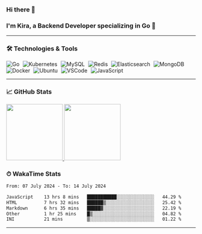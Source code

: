 ### Hi there 👋

### I'm Kira, a Backend Developer specializing in Go 🚀

---

### 🛠 Technologies & Tools

<div>
  <img src="https://img.shields.io/badge/-Go-00ADD8?style=flat&logo=go&logoColor=white" alt="Go" style="margin-right: 5px;" />
  <img src="https://img.shields.io/badge/-Kubernetes-326CE5?style=flat&logo=kubernetes&logoColor=white" alt="Kubernetes" style="margin-right: 5px;" />
  <img src="https://img.shields.io/badge/-MySQL-4479A1?style=flat&logo=mysql&logoColor=white" alt="MySQL" style="margin-right: 5px;" />
  <img src="https://img.shields.io/badge/-Redis-DC382D?style=flat&logo=redis&logoColor=white" alt="Redis" style="margin-right: 5px;" />
  <img src="https://img.shields.io/badge/-Elasticsearch-005571?style=flat&logo=elasticsearch&logoColor=white" alt="Elasticsearch" style="margin-right: 5px;" />
  <img src="https://img.shields.io/badge/-MongoDB-47A248?style=flat&logo=mongodb&logoColor=white" alt="MongoDB" style="margin-right: 5px;" />
  <img src="https://img.shields.io/badge/-Docker-2496ED?style=flat&logo=docker&logoColor=white" alt="Docker" style="margin-right: 5px;" />
  <img src="https://img.shields.io/badge/-Ubuntu-E95420?style=flat&logo=ubuntu&logoColor=white" alt="Ubuntu" style="margin-right: 5px;" />
  <img src="https://img.shields.io/badge/-VSCode-007ACC?style=flat&logo=visual-studio-code&logoColor=white" alt="VSCode" style="margin-right: 5px;" />
  <img src="https://img.shields.io/badge/-JavaScript-F7DF1E?style=flat&logo=javascript&logoColor=black" alt="JavaScript" style="margin-right: 5px;" />
</div>

---

### 📈 GitHub Stats

<a href="https://github.com/kwstars">
  <img height="150em" src="https://github-readme-stats.vercel.app/api?username=kwstars&show_icons=true&theme=default&count_private=true" />
  <img height="150em" src="https://github-readme-stats.vercel.app/api/top-langs/?username=kwstars&theme=default&layout=compact" />
</a>

### ⏱ WakaTime Stats

<!--START_SECTION:waka-->

```txt
From: 07 July 2024 - To: 14 July 2024

JavaScript    13 hrs 8 mins   ███████████░░░░░░░░░░░░░░   44.29 %
HTML          7 hrs 32 mins   ██████▒░░░░░░░░░░░░░░░░░░   25.42 %
Markdown      6 hrs 35 mins   █████▓░░░░░░░░░░░░░░░░░░░   22.19 %
Other         1 hr 25 mins    █▒░░░░░░░░░░░░░░░░░░░░░░░   04.82 %
INI           21 mins         ▒░░░░░░░░░░░░░░░░░░░░░░░░   01.22 %
```

<!--END_SECTION:waka-->

---
